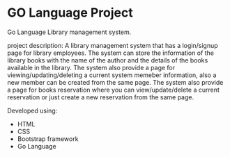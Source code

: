 # GO Language Project
Go Language Library management system.

project description:
A library management system that has a login/signup page for library employees. The system can store the information of the library books with the name of the author and the details of the books available in the library. The system also provide a page for viewing/updating/deleting a current system memeber information, also a new member can be created from the same page. The system also provide a page for books reservation where you can view/update/delete a current reservation or just create a new reservation from the same page.

Developed using:
- HTML
- CSS
- Bootstrap framework
- Go Language

